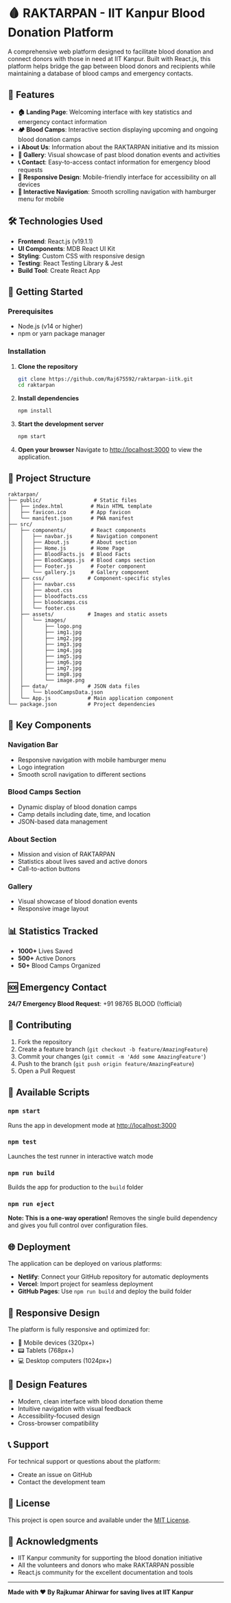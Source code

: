 # 🩸 RAKTARPAN - IIT Kanpur Blood Donation Platform

A comprehensive web platform designed to facilitate blood donation and connect donors with those in need at IIT Kanpur. Built with React.js, this platform helps bridge the gap between blood donors and recipients while maintaining a database of blood camps and emergency contacts.

## 🌟 Features

- **🏠 Landing Page**: Welcoming interface with key statistics and emergency contact information
- **🏕️ Blood Camps**: Interactive section displaying upcoming and ongoing blood donation camps
- **ℹ️ About Us**: Information about the RAKTARPAN initiative and its mission
- **📸 Gallery**: Visual showcase of past blood donation events and activities
- **📞 Contact**: Easy-to-access contact information for emergency blood requests
- **📱 Responsive Design**: Mobile-friendly interface for accessibility on all devices
- **🎯 Interactive Navigation**: Smooth scrolling navigation with hamburger menu for mobile

## 🛠️ Technologies Used

- **Frontend**: React.js (v19.1.1)
- **UI Components**: MDB React UI Kit
- **Styling**: Custom CSS with responsive design
- **Testing**: React Testing Library & Jest
- **Build Tool**: Create React App

## 🚀 Getting Started

### Prerequisites

- Node.js (v14 or higher)
- npm or yarn package manager

### Installation

1. **Clone the repository**
   ```bash
   git clone https://github.com/Raj675592/raktarpan-iitk.git
   cd raktarpan
   ```

2. **Install dependencies**
   ```bash
   npm install
   ```

3. **Start the development server**
   ```bash
   npm start
   ```

4. **Open your browser**
   Navigate to [http://localhost:3000](http://localhost:3000) to view the application.

## 📁 Project Structure

```
raktarpan/
├── public/                 # Static files
│   ├── index.html         # Main HTML template
│   ├── favicon.ico        # App favicon
│   └── manifest.json      # PWA manifest
├── src/
│   ├── components/        # React components
│   │   ├── navbar.js      # Navigation component
│   │   ├── About.js       # About section
│   │   ├── Home.js        # Home Page
│   │   ├── BloodFacts.js  # Blood Facts
│   │   ├── BloodCamps.js  # Blood camps section
│   │   ├── Footer.js      # Footer component
│   │   └── gallery.js     # Gallery component
│   ├── css/              # Component-specific styles
│   │   ├── navbar.css
│   │   ├── about.css
│   │   ├── bloodfacts.css
│   │   ├── bloodcamps.css
│   │   └── footer.css
│   ├── assets/           # Images and static assets
│   │   └── images/
│   │       ├── logo.png
│   │       ├── img1.jpg
│   │       ├── img2.jpg
│   │       ├── img3.jpg
│   │       ├── img4.jpg
│   │       ├── img5.jpg
│   │       ├── img6.jpg
│   │       ├── img7.jpg
│   │       ├── img8.jpg
│   │       └── image.png
│   ├── data/             # JSON data files
│   │   └── bloodCampsData.json
│   └── App.js            # Main application component
└── package.json          # Project dependencies
```

## 🎯 Key Components

### Navigation Bar
- Responsive navigation with mobile hamburger menu
- Logo integration
- Smooth scroll navigation to different sections

### Blood Camps Section
- Dynamic display of blood donation camps
- Camp details including date, time, and location
- JSON-based data management

### About Section
- Mission and vision of RAKTARPAN
- Statistics about lives saved and active donors
- Call-to-action buttons

### Gallery
- Visual showcase of blood donation events
- Responsive image layout

## 📊 Statistics Tracked

- **1000+** Lives Saved
- **500+** Active Donors  
- **50+** Blood Camps Organized

## 🆘 Emergency Contact

**24/7 Emergency Blood Request**: +91 98765 BLOOD (!official)

## 🤝 Contributing

1. Fork the repository
2. Create a feature branch (`git checkout -b feature/AmazingFeature`)
3. Commit your changes (`git commit -m 'Add some AmazingFeature'`)
4. Push to the branch (`git push origin feature/AmazingFeature`)
5. Open a Pull Request

## 📜 Available Scripts

### `npm start`
Runs the app in development mode at [http://localhost:3000](http://localhost:3000)

### `npm test`
Launches the test runner in interactive watch mode

### `npm run build`
Builds the app for production to the `build` folder

### `npm run eject`
**Note: This is a one-way operation!** Removes the single build dependency and gives you full control over configuration files.

## 🌐 Deployment

The application can be deployed on various platforms:
- **Netlify**: Connect your GitHub repository for automatic deployments
- **Vercel**: Import project for seamless deployment
- **GitHub Pages**: Use `npm run build` and deploy the build folder

## 📱 Responsive Design

The platform is fully responsive and optimized for:
- 📱 Mobile devices (320px+)
- 📟 Tablets (768px+)
- 💻 Desktop computers (1024px+)

## 🎨 Design Features

- Modern, clean interface with blood donation theme
- Intuitive navigation with visual feedback
- Accessibility-focused design
- Cross-browser compatibility

## 📞 Support

For technical support or questions about the platform:
- Create an issue on GitHub
- Contact the development team


## 📄 License

This project is open source and available under the [MIT License](LICENSE).

## 🙏 Acknowledgments

- IIT Kanpur community for supporting the blood donation initiative
- All the volunteers and donors who make RAKTARPAN possible
- React.js community for the excellent documentation and tools

---

**Made with ❤️ By Rajkumar Ahirwar for saving lives at IIT Kanpur**
